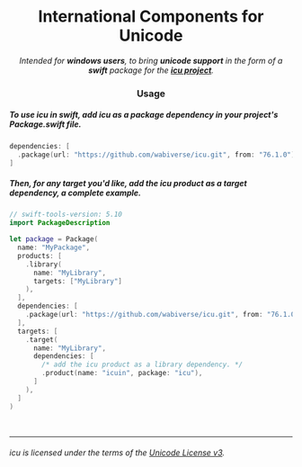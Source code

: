 <!-- markdownlint-configure-file {
  "MD013": {
    "code_blocks": false,
    "tables": false
  },
  "MD033": false,
  "MD041": false
} -->

<div align="center">

<h1 align="center">
    International Components for Unicode
</h1>

<p align="center">
  <i align="center">Intended for <b>windows users</b>, to bring <b>unicode support</b> in the form of a <b>swift</b> package for the <a href="https://github.com/unicode-org/icu"><b>icu project</b></a>.</i>
</p>

</div>

<div align="center">

### Usage

</div>

##### To use icu in swift, add icu as a package dependency in your project's Package.swift file.
```swift
dependencies: [
  .package(url: "https://github.com/wabiverse/icu.git", from: "76.1.0"),
]
```


##### Then, for any target you'd like, add the icu product as a target dependency, a complete example.
```swift
// swift-tools-version: 5.10
import PackageDescription

let package = Package(
  name: "MyPackage",
  products: [
    .library(
      name: "MyLibrary",
      targets: ["MyLibrary"]
    ),
  ],
  dependencies: [
    .package(url: "https://github.com/wabiverse/icu.git", from: "76.1.0")
  ],
  targets: [
    .target(
      name: "MyLibrary",
      dependencies: [
        /* add the icu product as a library dependency. */
        .product(name: "icuin", package: "icu"),
      ]
    ),
  ]
)
```

<br>

<hr/>

###### icu is licensed under the terms of the [Unicode License v3](https://github.com/unicode-org/icu/blob/main/LICENSE).
